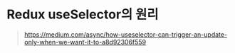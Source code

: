 # Redux useSelector의 원리

> https://medium.com/async/how-useselector-can-trigger-an-update-only-when-we-want-it-to-a8d92306f559
